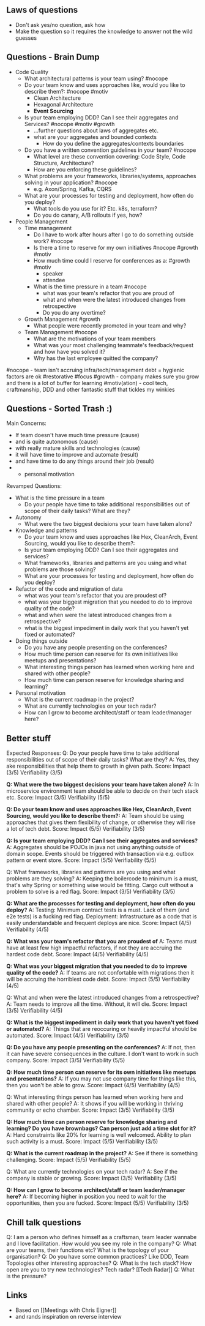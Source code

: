 ## Laws of questions
- Don't ask yes/no question, ask how 
- Make the question so it requires the knowledge to answer not the wild guesses

## Questions - Brain Dump

- Code Quality
	- What architectural patterns is your team using? #nocope
	- Do your team know and uses approaches like, would you like to describe them?: #nocope #motiv
		- Clean Architecture
		- Hexagonal Architecture
		- **Event Sourcing**
	- Is your team employing DDD? Can I see their aggregates and Services? #nocope #motiv #growth
		- ...further questions about laws of aggregates etc.
		- what are your aggregates and bounded contexts
			- How do you define the aggregates/contexts boundaries
	- Do you have a written convention guidelines in your team? #nocope
		- What level are these convention covering: Code Style, Code Structure, Architecture?
		- How are you enforcing these guidelines?
	- What problems are your frameworks, libraries/systems, approaches solving in your application? #nocope
		- e.g. Axon/Spring, Kafka, CQRS
    - What are your processes for testing and deployment, how often do you deploy?
        - What tools do you use for it? Etc. k8s, terraform?
        - Do you do canary, A/B rollouts if yes, how?
- People Management
	- Time management
		- Do I have to work after hours after I go to do something outside work? #nocope
		- Is there a time to reserve for my own initiatives #nocope #growth #motiv
		- How much time could I reserve for conferences as a: #growth #motiv
			- speaker
			- attendee
		- What is the time pressure in a team #nocope
			- what was your team's refactor that you are proud of
			- what and when were the latest introduced changes from retrospective
			- Do you do any overtime?
	- Growth Management #growth
		- What people were recently promoted in your team and why?
	- Team Management #nocope
		- What are the motivations of your team members
		- What was your most challenging teammate's feedback/request and how have you solved it?
		- Why has the last employee quitted the company?

#nocope - team isn't accruing infra/tech/management debt = hygienic factors are ok #restorative #focus
#growth - company makes sure you grow and there is a lot of buffer for learning
#motiv(ation) - cool tech, craftmanship, DDD and other fantastic stuff that tickles my winkies


## Questions - Sorted Trash :)

Main Concerns:
- If team doesn't have much time pressure (cause)
- and is quite autonomous (cause)
- with really mature skills and technologies (cause)
- it will have time to improve and automate (result)
- and have time to do any things around their job (result)
- + personal motivation

Revamped Questions:
- What is the time pressure in a team
    - Do your people have time to take additional responsibilities out of scope of their daily tasks? What are they?
- Autonomy
    - What were the two biggest decisions your team have taken alone?
- Knowledge and patterns
    - Do your team know and uses approaches like Hex, CleanArch, Event Sourcing, would you like to describe them?:
    - Is your team employing DDD? Can I see their aggregates and services?
    - What frameworks, libraries and patterns are you using and what problems are those solving?
    - What are your processes for testing and deployment, how often do you deploy?
- Refactor of the code and migration of data
    - what was your team's refactor that you are proudest of?
    - what was your biggest migration that you needed to do to improve quality of the code?
    - what and when were the latest introduced changes from a retrospective?
    - what is the biggest impediment in daily work that you haven't yet fixed or automated?
- Doing things outside
    - Do you have any people presenting on the conferences?
    - How much time person can reserve for its own initiatives like meetups and presentations?
    - What interesting things person has learned when working here and shared with other people?
    - How much time can person reserve for knowledge sharing and learning?
- Personal motivation
    - What is the current roadmap in the project?
    - What are currently technologies on your tech radar?
    - How can I grow to become architect/staff or team leader/manager here?

## Better stuff

Expected Responses:
Q: Do your people have time to take additional responsibilities out of scope of their daily tasks? What are they?
A: Yes, they ake responsibilities that help them to growth in given path.
Score: Impact (3/5) Verifiability (3/5)

**Q: What were the two biggest decisions your team have taken alone?**
A: In microservice environment team should be able to decide on their tech stack etc.
Score: Impact (3/5) Verifiability (5/5)

**Q: Do your team know and uses approaches like Hex, CleanArch, Event Sourcing, would you like to describe them?:**
A: Team should be using approaches that gives them flexibility of change, or otherwise they will rise a lot of tech debt.
Score: Impact (5/5) Verifiability (3/5)

**Q: Is your team employing DDD? Can I see their aggregates and services?**
A: Aggregates should be POJOs in java not using anything outside of domain scope. 
Events should be triggered with transaction via e.g. outbox pattern or event store.
Score: Impact (5/5) Verifiability (5/5)

Q: What frameworks, libraries and patterns are you using and what problems are they solving?
A: Keeping the boilercode to minimum is a must, that's why Spring or something wise would be fitting.
Cargo cult without a problem to solve is a red flag.
Score: Impact (3/5) Verifiability (3/5)

**Q: What are the processes for testing and deployment, how often do you deploy?**
A: Testing: Minimum contract tests is a must. Lack of them (and e2e tests) is a fucking red flag.
Deployment: Infrastructure as a code that is easily understandable and frequent deploys are nice.
Score: Impact (4/5) Verifiability (4/5)

**Q: What was your team's refactor that you are proudest of**
A: Teams must have at least few high impactful refactors, if not they are accruing the hardest code debt.
Score: Impact (4/5) Verifiability (4/5)

**Q: What was your biggest migration that you needed to do to improve quality of the code?**
A: If teams are not confortable with migrations then it will be accruing the horriblest code debt.
Score: Impact (5/5) Verifiability (4/5)

Q: What and when were the latest introduced changes from a retrospective?
A: Team needs to improve all the time. Without, it will die.
Score: Impact (3/5) Verifiability (4/5)

**Q: What is the biggest impediment in daily work that you haven't yet fixed or automated?**
A: Things that are reoccuring or heavily impactful should be automated.
Score: Impact (4/5) Verifiability (3/5)

**Q: Do you have any people presenting on the conferences?**
A: If not, then it can have severe consequences in the culture. I don't want to work in such company.
Score: Impact (3/5) Verifiability (5/5)

**Q: How much time person can reserve for its own initiatives like meetups and presentations?**
A: If you may not use company time for things like this, then you won't be able to grow.
Score: Impact (4/5) Verifiability (4/5)

Q: What interesting things person has learned when working here and shared with other people?
A: It shows if you will be working in thriving community or echo chamber.
Score: Impact (3/5) Verifiability (3/5)

**Q: How much time can person reserve for knowledge sharing and learning? Do you have brownbags? Can person just add a time slot for it?**
A: Hard constraints like 20% for learning is well welcomed. Ability to plan such activity is a must.
Score: Impact (5/5) Verifiability (3/5)

**Q: What is the current roadmap in the project?**
A: See if there is something challenging.
Score: Impact (5/5) Verifiability (5/5)

Q: What are currently technologies on your tech radar?
A: See if the company is stable or growing.
Score: Impact (3/5) Verifiability (3/5)

**Q: How can I grow to become architect/staff or team leader/manager here?**
A: If becoming higher in position you need to wait for the opportunities, then you are fucked.
Score: Impact (5/5) Verifiability (3/5)

## Chill talk questions

Q: I am a person who defines himself as a craftsman, team leader wannabe and I love facilitation. How would you see my role in the company?
Q: What are your teams, their functions etc? What is the topology of your organisation?
Q: Do you have some common practices? Like DDD, Team Topologies other interesting approaches?
Q: What is the tech stack? How open are you to try new technologies? Tech radar? [[Tech Radar]]
Q: What is the pressure?


## Links
- Based on [[Meetings with Chris Eigner]]
- and rands inspiration on reverse interview
